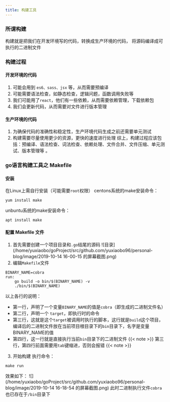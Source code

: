 ```yaml
---
title: 构建工具
---
```

### 所谓构建

构建就是把我们在开发环境写的代码，转换成生产环境的代码，
将源码编译成可执行的二进制文件

### 构建过程

#### 开发环境的代码

1. 可能会用到 `es6、sass、jsx` 等，从而需要预编译
2. 可能需要语法检查，如静态检查，逻辑问题，函数调用失败等
3. 我们可能用了`react`，他们有一些依赖，从而需要依赖管理，下载依赖包
4. 我们会更新代码，从而需要对文件进行版本管理

#### 生产环境的代码

1. 为确保代码的准确性和稳定性，生产环境代码生成之前还需要单元测试
2. 构建需要尽量使用更少的资源，更快的速度进行处理
综上，构建过程应该包括：预编译、语法检查、词法检查、依赖处理、文件合并、文件压缩、单元测试、版本管理等 。

### go语言构建工具之 Makefile

#### 安装

在Linux上需自行安装（可能需要`root`权限）
centons系统的make安装命令：

```shell
yum install make
```

unbuntu系统的make安装命令：

```shell
apt install make
```

#### 配置 Makefile 文件

1. 首先需要创建一个项目目录和`.go`结尾的源码
![目录](/home/yuxiaobo/goProject/src/github.com/yuxiaobo96/personal-blog/image/2019-10-14 16-00-15 的屏幕截图.png)
2. 编辑`Makefile`文件

```shell
BINARY_NAME=cobra
run:
	go build -o bin/$(BINARY_NAME) -v
	./bin/$(BINARY_NAME)
```

以上各行的说明：

- 第一行，声明了一个变量`BINARY_NAME`的值是`cobra`（即生成的二进制文件名）
- 第二行，声明一个 `target`，即执行时的命令
- 第三行，这就是这个`target`被调用时执行的脚本，这行就是`build`这个项目，编译后的二进制文件放在当前项目根目录下的`bin`目录下，名字是变量BINARY_NAME的值
- 第四行，这一行就是直接执行当前`bin`目录下的二进制文件
{{< note >}}
第三行，第四行前面需要用`tab`键缩进，否则会报错
{{< note >}}

3. 开始构建
执行命令：

```shell
make run
```

效果如下：
![](/home/yuxiaobo/goProject/src/github.com/yuxiaobo96/personal-blog/image/2019-10-14 16-18-54 的屏幕截图.png)
此时二进制执行文件`cobra`也已存在于`/bin`目录下
